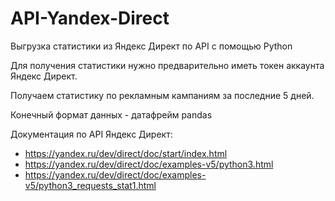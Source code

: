 # API-Yandex-Direct
Выгрузка статистики из Яндекс Директ по API с помощью Python

Для получения статистики нужно предварительно иметь токен аккаунта Яндекс Директ.

Получаем статистику по рекламным кампаниям за последние 5 дней.

Конечный формат данных - датафрейм pandas

Документация по API Яндекс Директ:
- https://yandex.ru/dev/direct/doc/start/index.html
- https://yandex.ru/dev/direct/doc/examples-v5/python3.html
- https://yandex.ru/dev/direct/doc/examples-v5/python3_requests_stat1.html
